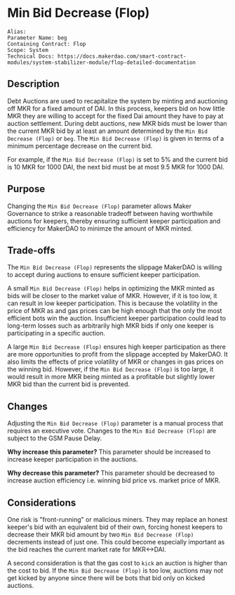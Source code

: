 
# Min Bid Decrease (Flop)

```
Alias: 
Parameter Name: beg
Containing Contract: Flop
Scope: System
Technical Docs: https://docs.makerdao.com/smart-contract-modules/system-stabilizer-module/flop-detailed-documentation 
```

## Description
Debt Auctions are used to recapitalize the system by minting and auctioning off MKR for a fixed amount of DAI. In this process, keepers bid on how little MKR they are willing to accept for the fixed Dai amount they have to pay at auction settlement. During debt auctions, new MKR bids must be lower than the current MKR bid by at least an amount determined by the `Min Bid Decrease (Flop)` or `beg`.  The `Min Bid Decrease (Flop)`  is given in terms of a minimum percentage decrease on the current bid.

For example, if the `Min Bid Decrease (Flop)` is set to 5% and the current bid is 10 MKR for 1000 DAI, the next bid must be at most 9.5 MKR for 1000 DAI.

## Purpose
Changing the `Min Bid Decrease (Flop)` parameter allows Maker Governance to strike a reasonable tradeoff between having worthwhile auctions for keepers, thereby ensuring sufficient keeper participation and efficiency for MakerDAO to minimze the amount of MKR minted.



## Trade-offs
The `Min Bid Decrease (Flop)` represents the slippage MakerDAO is willing to accept during auctions to ensure sufficient keeper participation. 

A small `Min Bid Decrease (Flop)` helps in optimizing the MKR minted as bids will be closer to the market value of MKR. However, if it is too low, it can result in low keeper participation. This is because the volatility in the price of MKR as and gas prices can be high enough that the only the most efficient bots win the auction. Insufficient keeper participation could lead to long-term losses such as arbitrarily high MKR bids if only one keeper is participating in a specific auction. 

A large `Min Bid Decrease (Flop)` ensures high keeper participation as there are more opportunities to profit from the slippage accepted by MakerDAO. It also limits the effects of price volatility of MKR or changes in gas prices on the winning bid. However, if the `Min Bid Decrease (Flop)` is too large, it would result in more MKR being minted as a profitable but slightly lower MKR bid than the current bid is prevented.




## Changes
Adjusting the `Min Bid Decrease (Flop)` parameter is a manual process that requires an executive vote. Changes to the `Min Bid Decrease (Flop)` are subject to the GSM Pause Delay.

**Why increase this parameter?**
This parameter should be increased to increase keeper participation in the auctions.


**Why decrease this parameter?**
This parameter should be decreased to increase auction efficiency i.e. winning bid price vs. market price of MKR.



## Considerations
One risk is "front-running" or malicious miners. They may replace an honest keeper's bid with an equivalent bid of their own, forcing honest keepers to decrease their MKR bid amount by two `Min Bid Decrease (Flop)` decrements instead of just one. This could become especially important as the bid reaches the current market rate for MKR<->DAI.

A second consideration is that the gas cost to `kick` an auction is higher than the cost to bid. If the `Min Bid Decrease (Flop)` is too low, auctions may not get kicked by anyone since there will be bots that bid only on kicked auctions.

